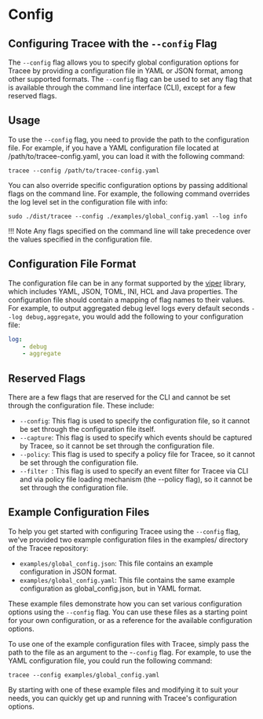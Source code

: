 # Config

## Configuring Tracee with the `--config` Flag

The `--config` flag allows you to specify global configuration options for Tracee by providing a configuration file in YAML or JSON format, among other supported formats. The `--config` flag can be used to set any flag that is available through the command line interface (CLI), except for a few reserved flags.

## Usage

To use the `--config` flag, you need to provide the path to the configuration file. For example, if you have a YAML configuration file located at /path/to/tracee-config.yaml, you can load it with the following command:

```console
tracee --config /path/to/tracee-config.yaml
```

You can also override specific configuration options by passing additional flags on the command line. For example, the following command overrides the log level set in the configuration file with info:

```console
sudo ./dist/tracee --config ./examples/global_config.yaml --log info
```

!!! Note
    Any flags specified on the command line will take precedence over the values specified in the configuration file.

## Configuration File Format

The configuration file can be in any format supported by the [viper](https://github.com/spf13/viper) library, which includes YAML, JSON, TOML, INI, HCL and Java properties. The configuration file should contain a mapping of flag names to their values. For example, to output aggregated debug level logs every default seconds `--log debug,aggregate`, you would add the following to your configuration file:

```yaml
log:
    - debug
    - aggregate
```

## Reserved Flags

There are a few flags that are reserved for the CLI and cannot be set through the configuration file. These include:

- `--config`: This flag is used to specify the configuration file, so it cannot be set through the configuration file itself.
- `--capture`: This flag is used to specify which events should be captured by Tracee, so it cannot be set through the configuration file.
- `--policy`: This flag is used to specify a policy file for Tracee, so it cannot be set through the configuration file.
- `--filter `: This flag is used to specify an event filter for Tracee via CLI and via policy file loading mechanism (the --policy flag), so it cannot be set through the configuration file.

## Example Configuration Files

To help you get started with configuring Tracee using the `--config` flag, we've provided two example configuration files in the examples/ directory of the Tracee repository:

- `examples/global_config.json`: This file contains an example configuration in JSON format.
- `examples/global_config.yaml`: This file contains the same example configuration as global_config.json, but in YAML format.

These example files demonstrate how you can set various configuration options using the `--config` flag. You can use these files as a starting point for your own configuration, or as a reference for the available configuration options.

To use one of the example configuration files with Tracee, simply pass the path to the file as an argument to the -`-config` flag. For example, to use the YAML configuration file, you could run the following command:

```console
tracee --config examples/global_config.yaml
```

By starting with one of these example files and modifying it to suit your needs, you can quickly get up and running with Tracee's configuration options.